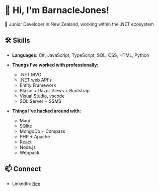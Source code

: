 # 👋 Hi, I'm BarnacleJones!

🚀 Junior Developer in New Zealand, working within the .NET ecosystem

## 🛠️ Skills

- **Languages:** C#, JavaScript, TypeScript, SQL, CSS, HTML, Python


- **Thungs I've worked with professionally:**
  - .NET MVC
  - .NET web API's
  - Entity Framework
  - Blazor + Razor Views + Bootstrap
  - Visual Studio, vscode
  - SQL Server + SSMS


- **Things I've hacked around with:**
  - Maui
  - SQlite
  - MongoDb + Compass
  - PHP + Apache
  - React
  - Node.js
  - Webpack

## 📫 Connect

- LinkedIn: [Ben](https://www.linkedin.com/in/ben-jones-2023b6209/)
